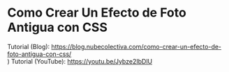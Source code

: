 # Como Crear Un Efecto de Foto Antigua con CSS
Tutorial (Blog): https://blog.nubecolectiva.com/como-crear-un-efecto-de-foto-antigua-con-css/
 <br> )
Tutorial (YouTube): https://youtu.be/Jybze2IbDlU 
